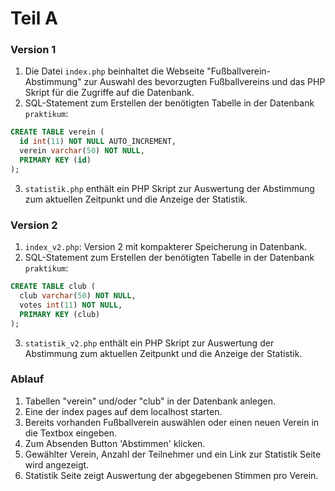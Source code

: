 # Teil A
### Version 1

1. Die Datei `index.php` beinhaltet die Webseite "Fußballverein-Abstimmung" zur Auswahl des bevorzugten Fußballvereins und das PHP Skript für die Zugriffe auf die Datenbank.
2. SQL-Statement zum Erstellen der benötigten Tabelle in der Datenbank `praktikum`:
```sql
CREATE TABLE verein (
  id int(11) NOT NULL AUTO_INCREMENT,
  verein varchar(50) NOT NULL,
  PRIMARY KEY (id)
);
```
3.  `statistik.php` enthält ein PHP Skript zur Auswertung der Abstimmung zum aktuellen Zeitpunkt und die Anzeige der Statistik.

### Version 2

1. `index_v2.php`: Version 2 mit kompakterer Speicherung in Datenbank.
2. SQL-Statement zum Erstellen der benötigten Tabelle in der Datenbank `praktikum`:
```sql
CREATE TABLE club (
  club varchar(50) NOT NULL,
  votes int(11) NOT NULL,
  PRIMARY KEY (club)
);
```
3. `statistik_v2.php` enthält ein PHP Skript zur Auswertung der Abstimmung zum aktuellen Zeitpunkt und die Anzeige der Statistik.

### Ablauf

1. Tabellen "verein" und/oder "club" in der Datenbank anlegen.
2. Eine der index pages auf dem localhost starten.
3. Bereits vorhanden Fußballverein auswählen oder einen neuen Verein in die Textbox eingeben.
4. Zum Absenden Button 'Abstimmen' klicken.
5. Gewählter Verein, Anzahl der Teilnehmer und ein Link zur Statistik Seite wird angezeigt.
6. Statistik Seite zeigt Auswertung der abgegebenen Stimmen pro Verein.
